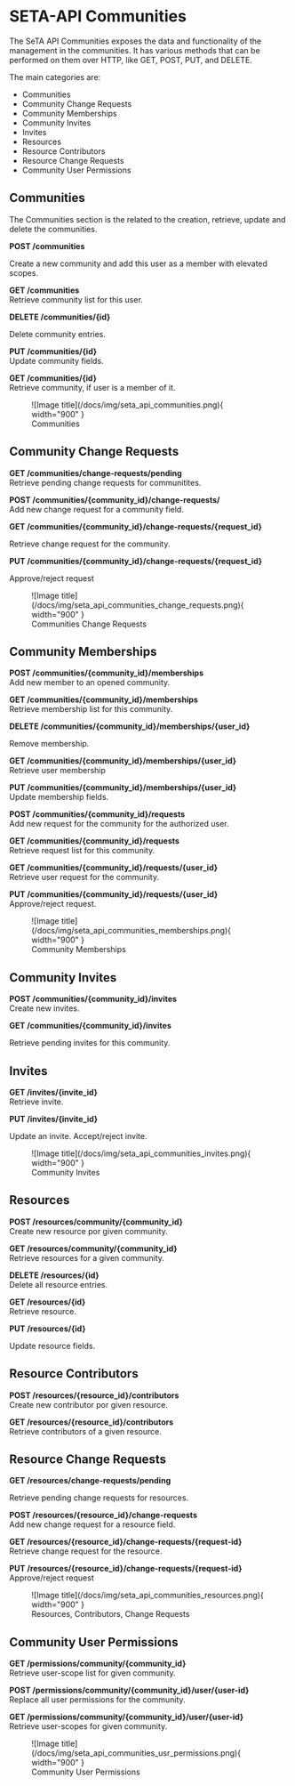# SETA-API Communities

The SeTA API Communities exposes the data and functionality of the management in the communities. It has various methods that can be performed on them over HTTP, like GET, POST, PUT, and DELETE. 

The main categories are:    
- Communities    
- Community Change Requests     
- Community Memberships      
- Community Invites       
- Invites   
- Resources     
- Resource Contributors     
- Resource Change Requests     
- Community User Permissions     
        

 
## Communities

The Communities section is the related to the creation, retrieve, update and delete the communities.

**POST /communities**   

Create a new community and add this user as a member with elevated scopes.    
<!--    
<figure markdown>
![Image title](/docs/img/post_community.png){ width="900" }
<figcaption>POST /community</figcaption>
</figure>

<figure markdown>
![Image title](/docs/img/post_community_result.png){ width="900" }
<figcaption>POST /community (result)</figcaption>
</figure>
 -->

**GET /communities**     
Retrieve community list for this user.    
<!--
<figure markdown>
![Image title](/docs/img/get_communities.png){ width="900" }
<figcaption>GET /communities</figcaption>
</figure>
  -->


**DELETE /communities/{id}**      

Delete community entries.     
<!--
<figure markdown>
![Image title](/docs/img/delete_communities_id.png){ width="900" }
<figcaption>DELETE /communities{id}</figcaption>
</figure>
 -->

**PUT /communities/{id}**     
Update community fields.
<!--
<figure markdown>
![Image title](/docs/img/put_communities_id.png){ width="900" }
<figcaption>PUT /communities{id}</figcaption>
</figure>
<figure markdown>
![Image title](/docs/img/put_communities_id_result.png){ width="900" }
<figcaption>PUT /communities{id} (result)</figcaption>
</figure>
 -->

**GET /communities/{id}**      
Retrieve community, if user is a member of it.    
<!--
<figure markdown>
![Image title](/docs/img/get_communities_id.png){ width="900" }
<figcaption>GET /communities{id}</figcaption>
</figure>

 -->

<figure markdown>
![Image title](/docs/img/seta_api_communities.png){ width="900" }
<figcaption>Communities</figcaption>
</figure>


## Community Change Requests

**GET /communities/change-requests/pending**     
Retrieve pending change requests for communitites.    


<!--  

<figure markdown>
![Image title](/docs/img/get_communities_change_request_pending.png){ width="900" }
<figcaption>GET /communities change request</figcaption>
</figure>
-->

**POST /communities/{community_id}/change-requests/**      
Add new change request for a community field.    
<!--  

<figure markdown>
![Image title](/docs/img/post_communities_community_id.png){ width="900" }
<figcaption>POST /communities{community_id} change requests</figcaption>
</figure>

<figure markdown>
![Image title](/docs/img/post_communities_community_id_result.png){ width="900" }
<figcaption>POST /communities{community_id} change requests (result)</figcaption>
</figure>

-->

**GET /communities/{community_id}/change-requests/{request_id}**      

Retrieve change request for the community.     
<!--
<figure markdown>
![Image title](/docs/img/get_communities_change_request_request_id.png){ width="900" }
<figcaption>GET /communities{community_id} change requests{request_id}</figcaption>
</figure>

  -->


**PUT /communities/{community_id}/change-requests/{request_id}**     

Approve/reject request  
<!--
<figure markdown>
![Image title](/docs/img/put_communities_id_change_request_id.png){ width="900" }
<figcaption>PUT /communities{community_id} change requests{request_id}</figcaption>
</figure>  


 -->
<figure markdown>
![Image title](/docs/img/seta_api_communities_change_requests.png){ width="900" }
<figcaption> Communities Change Requests</figcaption>
</figure>

## Community Memberships

**POST  /communities/{community_id}/memberships**    
Add new member to an opened community.    
<!--

<figure markdown>
![Image title](/docs/img/post_communities_community_id_memberships.png){ width="900" }
<figcaption>POST /communities{community_id} memberships</figcaption>
</figure>
 -->

**GET /communities/{community_id}/memberships**    
Retrieve membership list for this community.



**DELETE /communities/{community_id}/memberships/{user_id}**     

Remove membership.



**GET /communities/{community_id}/memberships/{user_id}**    
Retrieve user membership



**PUT /communities/{community_id}/memberships/{user_id}**     
Update membership fields.



**POST  /communities/{community_id}/requests**    
Add new request for the community for the authorized user.    



**GET /communities/{community_id}/requests**      
Retrieve request list for this community.




**GET /communities/{community_id}/requests/{user_id}**      
Retrieve user request for the community.



**PUT /communities/{community_id}/requests/{user_id}**      
Approve/reject request.


<figure markdown>
![Image title](/docs/img/seta_api_communities_memberships.png){ width="900" }
<figcaption> Community Memberships</figcaption>
</figure>

## Community Invites

**POST  /communities/{community_id}/invites**    
Create new invites.    


**GET /communities/{community_id}/invites**       

Retrieve pending invites for this community.




## Invites

**GET /invites/{invite_id}**      
Retrieve invite.    

**PUT /invites/{invite_id}**       

Update an invite. Accept/reject invite.     

<figure markdown>
![Image title](/docs/img/seta_api_communities_invites.png){ width="900" }
<figcaption> Community Invites</figcaption>
</figure>



## Resources
**POST  /resources/community/{community_id}**    
Create new resource por given community.    



**GET  /resources/community/{community_id}**    
Retrieve resources for a given community.  



**DELETE  /resources/{id}**    
Delete all resource entries.  


**GET /resources/{id}**   
Retrieve resource.

**PUT /resources/{id}**      

Update resource fields.


## Resource Contributors

**POST  /resources/{resource_id}/contributors**    
Create new contributor por given resource.    



**GET /resources/{resource_id}/contributors**      
Retrieve contributors of a given resource.


## Resource Change Requests

**GET /resources/change-requests/pending**      

Retrieve pending change requests for resources.


**POST  /resources/{resource_id}/change-requests**    
Add new change request for a resource field.   



**GET  /resources/{resource_id}/change-requests/{request-id}**    
Retrieve change request for the resource. 




**PUT  /resources/{resource_id}/change-requests/{request-id}**    
Approve/reject request


<figure markdown>
![Image title](/docs/img/seta_api_communities_resources.png){ width="900" }
<figcaption>Resources, Contributors, Change Requests</figcaption>
</figure>

## Community User Permissions

**GET  /permissions/community/{community_id}**    
Retrieve user-scope list for given community. 


**POST  /permissions/community/{community_id}/user/{user-id}**    
Replace all user permissions for the community. 


**GET  /permissions/community/{community_id}/user/{user-id}**    
Retrieve user-scopes for given community. 


<figure markdown>
![Image title](/docs/img/seta_api_communities_usr_permissions.png){ width="900" }
<figcaption>Community User Permissions</figcaption>
</figure>
